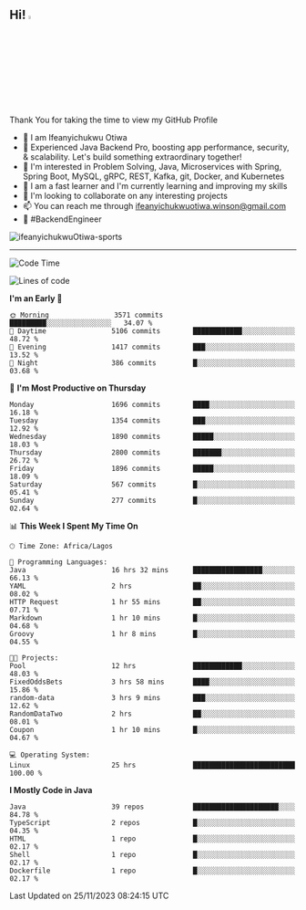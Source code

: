 <!-- BLOG-POST-LIST:START --><!-- BLOG-POST-LIST:END -->

## Hi! <img src="https://media.giphy.com/media/hvRJCLFzcasrR4ia7z/giphy.gif" width="4%"> 

Thank You for taking the time to view my GitHub Profile

- 👋 I am Ifeanyichukwu Otiwa
- 🚀 Experienced Java Backend Pro, boosting app performance, security, & scalability. Let's build something extraordinary together!
- 👀 I'm interested in Problem Solving, Java, Microservices with Spring, Spring Boot, MySQL, gRPC, REST, Kafka, git, Docker, and Kubernetes
- 🌱 I am a fast learner and I'm currently learning and improving my skills
- 💞️ I'm looking to collaborate on any interesting projects
- 📫 You can reach me through ifeanyichukwuotiwa.winson@gmail.com
- 🚀 #BackendEngineer

<p align="left" marginTop="10px"> <img src="https://komarev.com/ghpvc/?username=ifeanyichukwuOtiwa-sports&label=Profile%20views&color=0e75b6&style=for-the-badge" alt="ifeanyichukwuOtiwa-sports" /> </p>

***

<!--START_SECTION:waka-->
![Code Time](http://img.shields.io/badge/Code%20Time-1%2C963%20hrs%2053%20mins-blue)

![Lines of code](https://img.shields.io/badge/From%20Hello%20World%20I%27ve%20Written-4.0%20million%20lines%20of%20code-blue)

**I'm an Early 🐤** 

```text
🌞 Morning                3571 commits        █████████░░░░░░░░░░░░░░░░   34.07 % 
🌆 Daytime                5106 commits        ████████████░░░░░░░░░░░░░   48.72 % 
🌃 Evening                1417 commits        ███░░░░░░░░░░░░░░░░░░░░░░   13.52 % 
🌙 Night                  386 commits         █░░░░░░░░░░░░░░░░░░░░░░░░   03.68 % 
```
📅 **I'm Most Productive on Thursday** 

```text
Monday                   1696 commits        ████░░░░░░░░░░░░░░░░░░░░░   16.18 % 
Tuesday                  1354 commits        ███░░░░░░░░░░░░░░░░░░░░░░   12.92 % 
Wednesday                1890 commits        █████░░░░░░░░░░░░░░░░░░░░   18.03 % 
Thursday                 2800 commits        ███████░░░░░░░░░░░░░░░░░░   26.72 % 
Friday                   1896 commits        █████░░░░░░░░░░░░░░░░░░░░   18.09 % 
Saturday                 567 commits         █░░░░░░░░░░░░░░░░░░░░░░░░   05.41 % 
Sunday                   277 commits         █░░░░░░░░░░░░░░░░░░░░░░░░   02.64 % 
```


📊 **This Week I Spent My Time On** 

```text
🕑︎ Time Zone: Africa/Lagos

💬 Programming Languages: 
Java                     16 hrs 32 mins      █████████████████░░░░░░░░   66.13 % 
YAML                     2 hrs               ██░░░░░░░░░░░░░░░░░░░░░░░   08.02 % 
HTTP Request             1 hr 55 mins        ██░░░░░░░░░░░░░░░░░░░░░░░   07.71 % 
Markdown                 1 hr 10 mins        █░░░░░░░░░░░░░░░░░░░░░░░░   04.68 % 
Groovy                   1 hr 8 mins         █░░░░░░░░░░░░░░░░░░░░░░░░   04.55 % 

🐱‍💻 Projects: 
Pool                     12 hrs              ████████████░░░░░░░░░░░░░   48.03 % 
FixedOddsBets            3 hrs 58 mins       ████░░░░░░░░░░░░░░░░░░░░░   15.86 % 
random-data              3 hrs 9 mins        ███░░░░░░░░░░░░░░░░░░░░░░   12.62 % 
RandomDataTwo            2 hrs               ██░░░░░░░░░░░░░░░░░░░░░░░   08.01 % 
Coupon                   1 hr 10 mins        █░░░░░░░░░░░░░░░░░░░░░░░░   04.67 % 

💻 Operating System: 
Linux                    25 hrs              █████████████████████████   100.00 % 
```

**I Mostly Code in Java** 

```text
Java                     39 repos            █████████████████████░░░░   84.78 % 
TypeScript               2 repos             █░░░░░░░░░░░░░░░░░░░░░░░░   04.35 % 
HTML                     1 repo              █░░░░░░░░░░░░░░░░░░░░░░░░   02.17 % 
Shell                    1 repo              █░░░░░░░░░░░░░░░░░░░░░░░░   02.17 % 
Dockerfile               1 repo              █░░░░░░░░░░░░░░░░░░░░░░░░   02.17 % 
```




 Last Updated on 25/11/2023 08:24:15 UTC
<!--END_SECTION:waka-->

<!--
<p align="center">
![trophy](https://github-profile-trophy.vercel.app/?username=ifeanyichukwuOtiwa-sports&theme=onedark) (https://github.com/ryo-ma/github-profile-trophy)
</p>
-->

<!---
ifeanyi-otiwa/ifeanyi-otiwa is a ✨ special ✨ repository because its `README.md` (this file) appears on your GitHub profile.
You can click the Preview link to take a look at your changes.
--->
